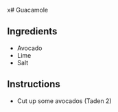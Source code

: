 x# Guacamole
## Ingredients
* Avocado
* Lime
* Salt

## Instructions
* Cut up some avocados (Taden 2)

